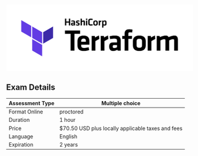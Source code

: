 ![terraform](./Images/Terraform_PrimaryLogo_FullColor_RGB.png)


## Exam Details


| Assessment Type | Multiple choice
| --------------- | -------------- |
| Format Online | proctored
| Duration | 1 hour
| Price | $70.50 USD plus locally applicable taxes and fees
| Language | English
| Expiration | 2 years